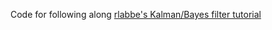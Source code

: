Code for following along [rlabbe's Kalman/Bayes filter tutorial](https://github.com/rlabbe/Kalman-and-Bayesian-Filters-in-Python)

